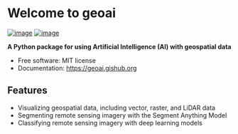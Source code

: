 # Welcome to geoai

[![image](https://img.shields.io/pypi/v/geoai-py.svg)](https://pypi.python.org/pypi/geoai-py)
[![image](https://img.shields.io/conda/vn/conda-forge/geoai.svg)](https://anaconda.org/conda-forge/geoai)

**A Python package for using Artificial Intelligence (AI) with geospatial data**

-   Free software: MIT license
-   Documentation: <https://geoai.gishub.org>

## Features

-   Visualizing geospatial data, including vector, raster, and LiDAR data
-   Segmenting remote sensing imagery with the Segment Anything Model
-   Classifying remote sensing imagery with deep learning models
